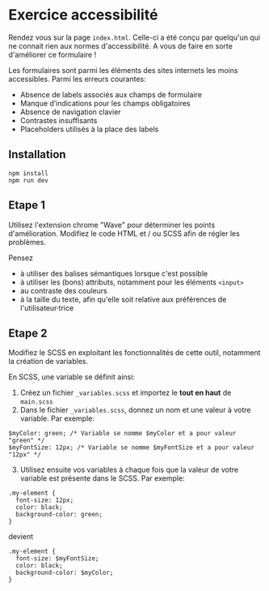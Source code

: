 # Exercice accessibilité

Rendez vous sur la page `index.html`. Celle-ci a été conçu par quelqu'un qui ne connait rien aux normes d'accessibilité. A vous de faire en sorte d'améliorer ce formulaire !

Les formulaires sont parmi les éléments des sites internets les moins accessibles. Parmi les erreurs courantes:

- Absence de labels associés aux champs de formulaire
- Manque d’indications pour les champs obligatoires
- Absence de navigation clavier
- Contrastes insuffisants
- Placeholders utilisés à la place des labels

## Installation

```
npm install
npm run dev
```

## Etape 1

Utilisez l'extension chrome "Wave" pour déterminer les points d'amélioration. Modifiez le code HTML et / ou SCSS afin de régler les problèmes.

Pensez

- à utiliser des balises sémantiques lorsque c'est possible
- à utiliser les (bons) attributs, notamment pour les éléments `<input>`
- au contraste des couleurs
- à la taille du texte, afin qu'elle soit relative aux préférences de l'utilisateur·trice

## Etape 2

Modifiez le SCSS en exploitant les fonctionnalités de cette outil, notamment la création de variables.

En SCSS, une variable se définit ainsi:

1. Créez un fichier `_variables.scss` et importez le **tout en haut** de `main.scss`
2. Dans le fichier `_variables.scss`, donnez un nom et une valeur à votre variable. Par exemple:

```
$myColor: green; /* Variable se nomme $myColor et a pour valeur "green" */
$myFontSize: 12px; /* Variable se nomme $myFontSize et a pour valeur "12px" */
```

3. Utilisez ensuite vos variables à chaque fois que la valeur de votre variable est présente dans le SCSS. Par exemple:

```
.my-element {
  font-size: 12px;
  color: black;
  background-color: green;
}
```

devient

```
.my-element {
  font-size: $myFontSize;
  color: black;
  background-color: $myColor;
}
```
